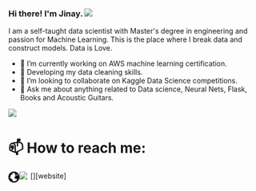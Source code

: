 ### Hi there! I'm Jinay. <img src="https://media.giphy.com/media/hvRJCLFzcasrR4ia7z/giphy.gif" width="25px">
I am a self-taught data scientist with Master's degree in engineering and passion for Machine Learning. This is the place where I break data and construct models. Data is Love.

- 🔭 I’m currently working on AWS machine learning certification.
- 🌱 Developing my data cleaning skills.
- 👯 I’m looking to collaborate on Kaggle Data Science competitions.
- 💬 Ask me about anything related to Data science, Neural Nets, Flask, Books and Acoustic Guitars.

<img src=https://www.incimages.com/uploaded_files/image/1920x1080/getty_660952912_363647.jpg>

# 📫 How to reach me: 
[<img align="left" width="22px" src="https://raw.githubusercontent.com/iconic/open-iconic/master/svg/globe.svg" />][website]
[<img align="left" width="22px" src="https://cdn.jsdelivr.net/npm/simple-icons@v3/icons/linkedin.svg" />][linkedin]

[linkedin]: https://www.linkedin.com/in/jinay-bhavsar/

